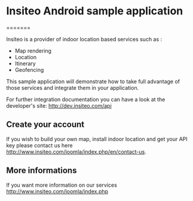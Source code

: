 # Insiteo Android sample application
=======


Insiteo is a provider of indoor location based services such as :

- Map rendering
- Location
- Itinerary
- Geofencing 

This sample application will demonstrate how to take full advantage of those services and integrate them in your application.

For further integration documentation you can have a look at the developer's site: http://dev.insiteo.com/api

## Create your account

If you wish to build your own map, install indoor location and get your API key please contact us here  http://www.insiteo.com/joomla/index.php/en/contact-us.

## More informations

If you want more information on our services http://www.insiteo.com/joomla/index.php





